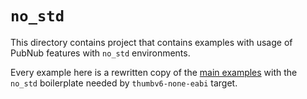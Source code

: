# `no_std`

This directory contains project that contains examples with usage of PubNub features with `no_std` environments.

Every example here is a rewritten copy of the [main examples](../) with the `no_std` boilerplate needed by 
`thumbv6-none-eabi` target.

